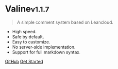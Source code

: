 
# Valine<small>v1.1.7</small>

> A simple comment system based on Leancloud.

- High speed.
- Safe by default.
- Easy to customize.
- No server-side implementation.
- Support for full markdown syntax.


[GitHub](https://github.com/xCss/Valine/)
[Get Started](#valine)